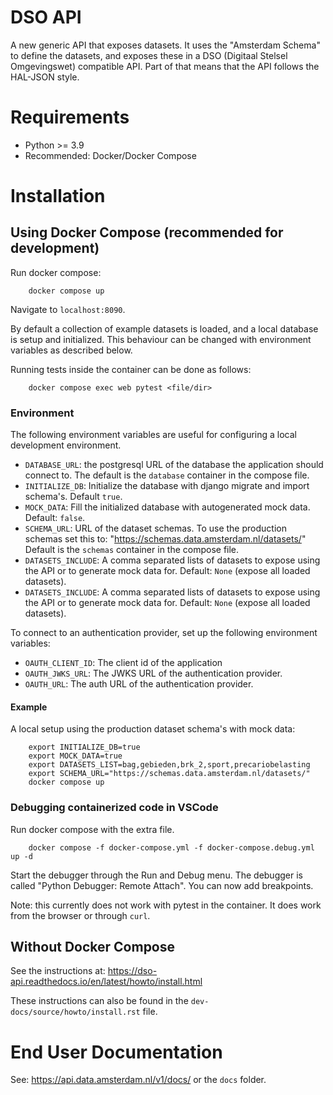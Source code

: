 # DSO API

A new generic API that exposes datasets.
It uses the "Amsterdam Schema" to define the datasets,
and exposes these in a DSO (Digitaal Stelsel Omgevingswet) compatible API.
Part of that means that the API follows the HAL-JSON style.

# Requirements

* Python >= 3.9
* Recommended: Docker/Docker Compose

# Installation

## Using Docker Compose (recommended for development)

Run docker compose:
```
    docker compose up
```

Navigate to `localhost:8090`.

By default a collection of example datasets is loaded, and a local database is setup and initialized.
This behaviour can be changed with environment variables as described below.

Running tests inside the container can be done as follows:
```
    docker compose exec web pytest <file/dir>
```

### Environment

The following environment variables are useful for configuring a local development environment.

* `DATABASE_URL`: the postgresql URL of the database the application should connect to.
    The default is the `database` container in the compose file.
* `INITIALIZE_DB`: Initialize the database with django migrate and import schema's. Default `true`.
* `MOCK_DATA`: Fill the initialized database with autogenerated mock data. Default: `false`.
* `SCHEMA_URL`: URL of the dataset schemas. To use the production schemas set this to:
    "https://schemas.data.amsterdam.nl/datasets/"
    Default is the `schemas` container in the compose file.
* `DATASETS_INCLUDE`: A comma separated lists of datasets to expose using the API or to generate mock data for.
    Default: `None` (expose all loaded datasets).
* `DATASETS_INCLUDE`: A comma separated lists of datasets to expose using the API or to generate mock data for.
    Default: `None` (expose all loaded datasets).

To connect to an authentication provider, set up the following environment variables:
* `OAUTH_CLIENT_ID`: The client id of the application
* `OAUTH_JWKS_URL`: The JWKS URL of the authentication provider.
* `OAUTH_URL`:  The auth URL of the authentication provider.

#### Example
A local setup using the production dataset schema's with mock data:
```
    export INITIALIZE_DB=true
    export MOCK_DATA=true
    export DATASETS_LIST=bag,gebieden,brk_2,sport,precariobelasting
    export SCHEMA_URL="https://schemas.data.amsterdam.nl/datasets/"
    docker compose up
```

### Debugging containerized code in VSCode
Run docker compose with the extra file.
```
    docker compose -f docker-compose.yml -f docker-compose.debug.yml up -d
```

Start the debugger through the Run and Debug menu. The debugger is called "Python Debugger:
Remote Attach". You can now add breakpoints.

Note: this currently does not work with pytest in the container. It does work from the browser
or through `curl`.

## Without Docker Compose
See the instructions at: <https://dso-api.readthedocs.io/en/latest/howto/install.html>

These instructions can also be found in the ``dev-docs/source/howto/install.rst`` file.

# End User Documentation

See: <https://api.data.amsterdam.nl/v1/docs/> or the ``docs`` folder.
